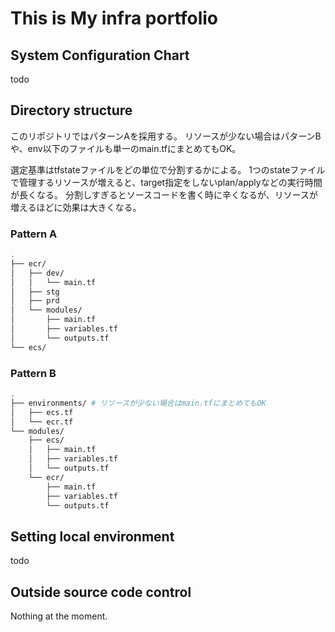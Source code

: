 # This is My infra portfolio

## System Configuration Chart
todo

## Directory structure

このリポジトリではパターンAを採用する。
リソースが少ない場合はパターンBや、env以下のファイルも単一のmain.tfにまとめてもOK。

選定基準はtfstateファイルをどの単位で分割するかによる。
1つのstateファイルで管理するリソースが増えると、target指定をしないplan/applyなどの実行時間が長くなる。
分割しすぎるとソースコードを書く時に辛くなるが、リソースが増えるほどに効果は大きくなる。

### Pattern A

```sh
.
├── ecr/
│   ├── dev/
│   │   └── main.tf
│   ├── stg
│   ├── prd
│   └── modules/
│       ├── main.tf
│       ├── variables.tf
│       └── outputs.tf
└── ecs/
```

### Pattern B

```sh
.
├── environments/ # リソースが少ない場合はmain.tfにまとめてもOK
│   ├── ecs.tf
│   └── ecr.tf
└── modules/
    ├── ecs/
    │   ├── main.tf
    │   ├── variables.tf
    │   └── outputs.tf
    └── ecr/
        ├── main.tf
        ├── variables.tf
        └── outputs.tf
```

## Setting local environment
todo

## Outside source code control
Nothing at the moment.
